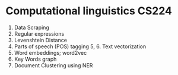 # Computational linguistics CS224

1. Data Scraping
2. Regular expressions
3. Levenshtein Distance
4. Parts of speech (POS) tagging
5, 6. Text vectorization
7. Word embeddings; word2vec
8. Key Words graph
9. Document Clustering using NER
